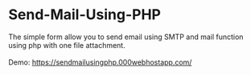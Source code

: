 # Send-Mail-Using-PHP
The simple form allow you to send email using SMTP and mail function using php with one file attachment.
<br><br>Demo: https://sendmailusingphp.000webhostapp.com/

